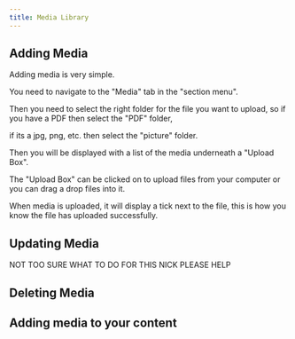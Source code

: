 ```yaml
---
title: Media Library
---
```


## Adding Media

Adding media is very simple. 

You need to navigate to the "Media" tab in the "section menu".

Then you need to select the right folder for the file you want to upload, so if you have a PDF then select the "PDF" folder,

if its a jpg, png, etc. then select the "picture" folder.

Then you will be displayed with a list of the media underneath a "Upload Box". 

The "Upload Box" can be clicked on to upload files from your computer or you can drag a drop files into it.

When media is uploaded, it will display a tick next to the file, this is how you know the file has uploaded successfully.

## Updating Media

NOT TOO SURE WHAT TO DO FOR THIS NICK PLEASE HELP

## Deleting Media



## Adding media to your content

